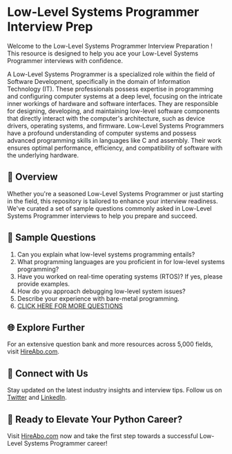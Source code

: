 # Low-Level Systems Programmer Interview Prep

Welcome to the Low-Level Systems Programmer Interview Preparation ! This resource is designed to help you ace your Low-Level Systems Programmer interviews with confidence.

A Low-Level Systems Programmer is a specialized role within the field of Software Development, specifically in the domain of Information Technology (IT). These professionals possess expertise in programming and configuring computer systems at a deep level, focusing on the intricate inner workings of hardware and software interfaces. They are responsible for designing, developing, and maintaining low-level software components that directly interact with the computer's architecture, such as device drivers, operating systems, and firmware. Low-Level Systems Programmers have a profound understanding of computer systems and possess advanced programming skills in languages like C and assembly. Their work ensures optimal performance, efficiency, and compatibility of software with the underlying hardware.

## 🚀 Overview

Whether you're a seasoned Low-Level Systems Programmer or just starting in the field, this repository is tailored to enhance your interview readiness. We've curated a set of sample questions commonly asked in Low-Level Systems Programmer interviews to help you prepare and succeed.

## 📝 Sample Questions

1. Can you explain what low-level systems programming entails?
2. What programming languages are you proficient in for low-level systems programming?
3. Have you worked on real-time operating systems (RTOS)? If yes, please provide examples.
4. How do you approach debugging low-level system issues?
5. Describe your experience with bare-metal programming.
6. [CLICK HERE FOR MORE QUESTIONS](https://hireabo.com/job/0_0_29/LowLevel%20Systems%20Programmer)

## 🌐 Explore Further

For an extensive question bank and more resources across 5,000 fields, visit [HireAbo.com](https://www.hireabo.com).

## 📱 Connect with Us

Stay updated on the latest industry insights and interview tips. Follow us on [Twitter](https://twitter.com/hireabo) and [LinkedIn](https://www.linkedin.com/in/hire-abo-3609972a8/).

## 🚀 Ready to Elevate Your Python Career?

Visit [HireAbo.com](https://www.hireabo.com) now and take the first step towards a successful Low-Level Systems Programmer career!